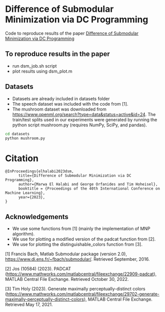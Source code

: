 # Difference of Submodular Minimization via DC Programming


Code to reproduce results of the paper [Difference of Submodular Minimization via DC Programming](https://arxiv.org/pdf/2305.11046.pdf)

## To reproduce results in the paper
- run dsm_job.sh script 
- plot results using dsm_plot.m

## Datasets
- Datasets are already included in datasets folder
- The speech dataset was included with the code from [1].
- The mushroom dataset was downloaded from https://www.openml.org/search?type=data&status=active&id=24. The train/test splits  used in our experiments were generated by running the python script mushroom.py (requires NumPy, SciPy, and pandas).

```bash
cd datasets 
python mushroom.py
```
# Citation
```
@InProceedings{elhalabi2023dsm,
      title={Difference of Submodular Minimization via DC Programming}, 
      author={Marwa El Halabi and George Orfanides and Tim Hoheisel},
      booktitle = {Proceedings of the 40th International Conference on Machine Learning},
      year={2023},
}
```
## Acknowledgements
- We use some functions from [1] (mainly the implementation of MNP algorithm).
- We use for plotting a modified version of the padcat function from [2].
- We use for plotting the distinguishable_colors function from [3].

[1]  Francis Bach, Matlab Submodular package (version 2.0), https://www.di.ens.fr/~fbach/submodular/. Retrieved September, 2016.

[2] Jos (10584) (2023). PADCAT (https://www.mathworks.com/matlabcentral/fileexchange/22909-padcat), MATLAB Central File Exchange. Retrieved October 30, 2022.

[3] Tim Holy (2023). Generate maximally perceptually-distinct colors (https://www.mathworks.com/matlabcentral/fileexchange/29702-generate-maximally-perceptually-distinct-colors), MATLAB Central File Exchange. Retrieved May 17, 2021.
